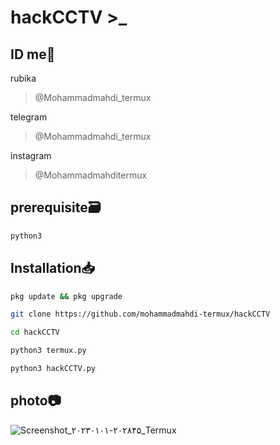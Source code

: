 # hackCCTV >_

## ID me📧
rubika
> @Mohammadmahdi_termux

telegram
> @Mohammadmahdi_termux

instagram 
> @Mohammadmahditermux


## prerequisite🗃
```bash
python3
```
## Installation📥

```bash
pkg update && pkg upgrade
```

```bash
git clone https://github.com/mohammadmahdi-termux/hackCCTV

```

```bash
cd hackCCTV
```

```bash
python3 termux.py
```

```bash
python3 hackCCTV.py
```


## photo📷
![Screenshot_۲۰۲۳۰۱۰۱-۲۰۲۸۴۵_Termux](https://user-images.githubusercontent.com/121671564/210180454-c0b5d201-d7ed-4a6a-a4ec-84c6dee8e9ba.jpg)
